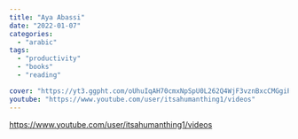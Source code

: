 ```yaml
---
title: "Aya Abassi"
date: "2022-01-07"
categories:
  - "arabic"
tags:
  - "productivity"
  - "books"
  - "reading"

cover: "https://yt3.ggpht.com/oUhuIqAH70cmxNpSpU0L262Q4WjF3vznBxcCMGgiPhf-wNfS85b1HJcZq2aUi1J7gLWOBt_h=s88-c-k-c0x00ffffff-no-rj"
youtube: "https://www.youtube.com/user/itsahumanthing1/videos"
---
```


https://www.youtube.com/user/itsahumanthing1/videos
